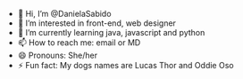 - 👋 Hi, I’m @DanielaSabido
- 👀 I’m interested in front-end, web designer
- 🌱 I’m currently learning java, javascript and python
- 📫 How to reach me: email or MD 
- 😄 Pronouns: She/her
- ⚡ Fun fact: My dogs names are Lucas Thor and Oddie Oso

<!---
DanielaSabido/DanielaSabido is a ✨ special ✨ repository because its `README.md` (this file) appears on your GitHub profile.
You can click the Preview link to take a look at your changes.
--->
